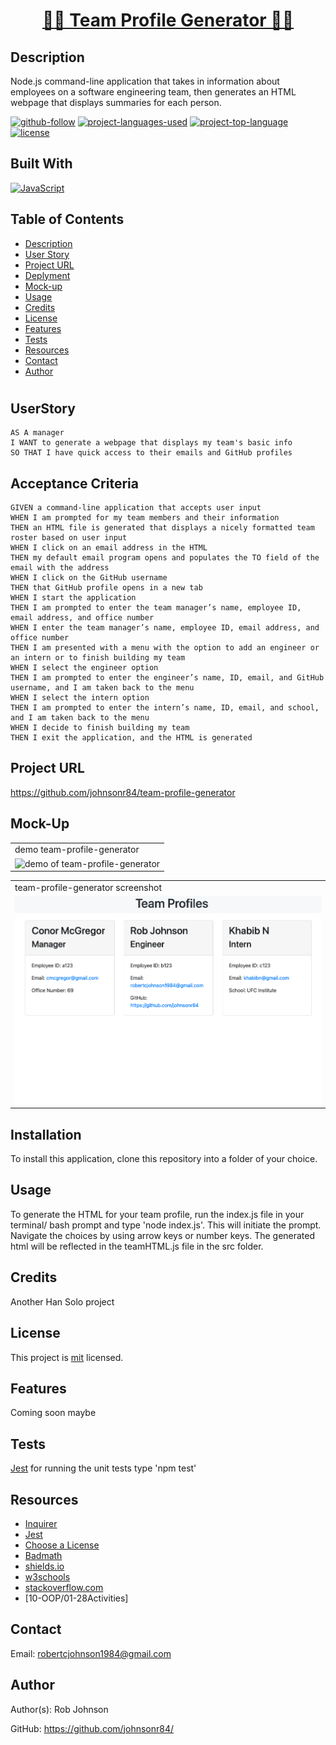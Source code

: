 <h1 align="center"><a href=" https://johnsonr84.github.io/work-day-scheduler/">👩‍💻 Team Profile Generator 👨‍💻</a></h1>

  ## Description 
  Node.js command-line application that takes in information about employees on a software engineering team, then generates an HTML webpage that displays summaries for each person.

  [![github-follow](https://img.shields.io/github/followers/johnsonr84?label=Follow&logoColor=lightgrey&style=social)](https://github.com/johnsonr84)
  [![project-languages-used](https://img.shields.io/github/languages/count/johnsonr84/team-profile-generator?color=orange)](https://github.com/johnsonr84/readme-generator)
  [![project-top-language](https://img.shields.io/github/languages/top/johnsonr84/team-profile-generator?color=yellow)](https://github.com/johnsonr84/readme-generator)
  [![license](https://img.shields.io/badge/license-mit-brightgreen.svg)](https://choosealicense.com/licenses/mit/)

## Built With
[![JavaScript](https://img.shields.io/badge/JavaScript-323330?style=for-the-badge&logo=javascript&logoColor=F7DF1E)](https://www.javascript.com/)

  ## Table of Contents 
  * [Description](#Description)
  * [User Story](#UserStory)
  * [Project URL](#Project-URL)
  * [Deplyment](#Deployment)
  * [Mock-up](#Mock-up)
  * [Usage](#Usage)
  * [Credits](#Credits)
  * [License](#License)
  * [Features](#Features)
  * [Tests](#Tests)
  * [Resources](#Resources)
  * [Contact](#Contact)
  * [Author](#Author)
  #
  
   ## UserStory 
  ```
  AS A manager
  I WANT to generate a webpage that displays my team's basic info
  SO THAT I have quick access to their emails and GitHub profiles
  ```
  ## Acceptance Criteria
  ``` 
  GIVEN a command-line application that accepts user input
  WHEN I am prompted for my team members and their information
  THEN an HTML file is generated that displays a nicely formatted team roster based on user input
  WHEN I click on an email address in the HTML
  THEN my default email program opens and populates the TO field of the email with the address
  WHEN I click on the GitHub username
  THEN that GitHub profile opens in a new tab
  WHEN I start the application
  THEN I am prompted to enter the team manager’s name, employee ID, email address, and office number
  WHEN I enter the team manager’s name, employee ID, email address, and office number
  THEN I am presented with a menu with the option to add an engineer or an intern or to finish building my team
  WHEN I select the engineer option
  THEN I am prompted to enter the engineer’s name, ID, email, and GitHub username, and I am taken back to the menu
  WHEN I select the intern option
  THEN I am prompted to enter the intern’s name, ID, email, and school, and I am taken back to the menu
  WHEN I decide to finish building my team
  THEN I exit the application, and the HTML is generated
  ```
  ## Project URL
  https://github.com/johnsonr84/team-profile-generator

  ## Mock-Up
  <table>
  <tr>
     <td>demo team-profile-generator</td>
  </tr>
  <tr>
    <td><img src="img/team-profile.gif" width=500 alt="demo of team-profile-generator"></td>
  </tr>
  </table>
  <table>
    <tr>
      <td>team-profile-generator screenshot</td>
    </tr>
    <tr>
      <td><img src="img/team-profiles.png" width=500 alt="screenshot of team-profile-generator"></td>
  </tr>
  </table>

  ## Installation 
  To install this application, clone this repository into a folder of your choice.

  ## Usage 
  To generate the HTML for your team profile, run the index.js file in your terminal/ bash prompt and type 'node index.js'. This will initiate the prompt. Navigate the choices by using arrow keys or number keys. The generated html will be reflected in the teamHTML.js file in the src folder. 

  ## Credits 
  Another Han Solo project

  ## License 
  This project is [mit](https://choosealicense.com/licenses/mit/) licensed.

  ## Features
  Coming soon maybe 

  ## Tests
  [Jest](https://www.npmjs.com/package/jest) for running the unit tests type 'npm test' 

  ## Resources
    
  * [Inquirer](https://www.npmjs.com/package/inquirer) 
  * [Jest](https://www.npmjs.com/package/jest)
  * [Choose a License](https://choosealicense.com/)
  * [Badmath](https://img.shields.io/github/languages/top/nielsenjared/badmath)
  * [shields.io](https://shields.io/)
  * [w3schools](https://www.w3schools.com/)
  * [stackoverflow.com](https://stackoverflow.com/)
  * [10-OOP/01-28Activities]

  ## Contact
  Email: robertcjohnson1984@gmail.com 

  ## Author
  Author(s): Rob Johnson  

  GitHub: https://github.com/johnsonr84/ 